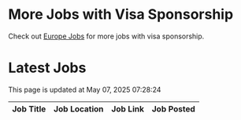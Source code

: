 # More Jobs with Visa Sponsorship

Check out [Europe Jobs](https://github.com/sureshparimi/europejobs#latest-jobs) for more jobs with visa sponsorship.

# Latest Jobs

This page is updated at May 07, 2025 07:28:24

| Job Title | Job Location | Job Link | Job Posted |
| --- | --- | --- | --- |
